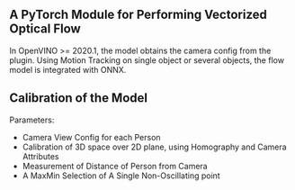 ## A PyTorch Module for Performing Vectorized Optical Flow

In OpenVINO >= 2020.1, the model obtains the camera config from the plugin. Using Motion Tracking on single object or several objects, the flow model is integrated with ONNX. 

## Calibration of the Model

Parameters:

- Camera View Config for each Person
- Calibration of 3D space over 2D plane, using Homography and Camera Attributes
- Measurement of Distance of Person from Camera
- A MaxMin Selection of A Single Non-Oscillating point

